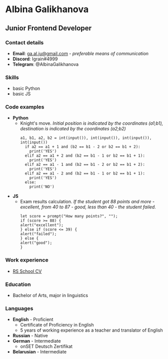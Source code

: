 # Albina Galikhanova
## Junior Frontend Developer
### Contact details
* **Email**: ga.al.ju@gmail.com - *preferable means of communication*
* **Discord**: Igrain#4999
* **Telegram**: @AlbinaGalikhanova
### Skills
* basic Python
* basic JS
### Code examples
* **Python**
  + Knight's move. *Initial position is indicated by the coordinates (a1;b1), destination is indicated by the coordinates (a2;b2)*
    ```
    a1, b1, a2, b2 = int(input()), int(input()), int(input()), int(input())
      if a2 == a1 + 1 and (b2 == b1 - 2 or b2 == b1 + 2):
        print('YES')
      elif a2 == a1 + 2 and (b2 == b1 - 1 or b2 == b1 + 1):
        print('YES')
      elif a2 == a1 - 1 and (b2 == b1 - 2 or b2 == b1 + 2):
        print('YES')
      elif a2 == a1 - 2 and (b2 == b1 - 1 or b2 == b1 + 1):
        print('YES')
      else:
        print('NO')
    ```    
* **JS**
  + Exam results calculation. *If the student got 88 points and more - excellent, from 40 to 87 - good, less than 40 - the student failed.*
    ```
    let score = prompt("How many points?", ""); 
    if (score >= 88) {
    alert("excellent");
    } else if (score <= 39) {
    alert("failed");
    } else {
    alert("good");
    }
    ```  
### Work experience
* [RS School CV](https://igrain-le-fay.github.io/rsschool-cv/cv)
### Education
* Bachelor of Arts, major in linguistics
### Languages
* **English** - Proficient
  + Certificate of Proficiency in English
  + 5 years of working experience as a teacher and translator of English
* **Russian** - Native
* **German** - Intermediate
  + onSET Deutsch Zertifikat
* **Belarusian** - Intermediate
